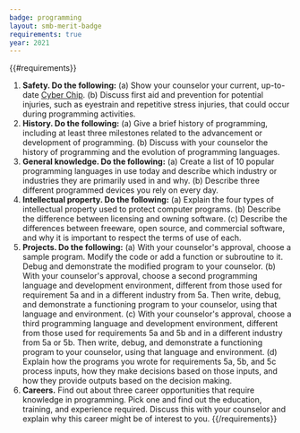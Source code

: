 ```yaml
---
badge: programming
layout: smb-merit-badge
requirements: true
year: 2021
---
```


{{#requirements}}
1. **Safety. Do the following:**
    (a) Show your counselor your current, up-to-date [Cyber Chip]({{@root.rootPath}}/other-awards/cyber-chip/).
    (b) Discuss first aid and prevention for potential injuries, such as eyestrain and repetitive stress injuries, that could occur during programming activities.
2. **History. Do the following:**
    (a) Give a brief history of programming, including at least three milestones related to the advancement or development of programming.
    (b) Discuss with your counselor the history of programming and the evolution of programming languages.
3. **General knowledge. Do the following:**
    (a) Create a list of 10 popular programming languages in use today and describe which industry or industries they are primarily used in and why.
    (b) Describe three different programmed devices you rely on every day.
4. **Intellectual property. Do the following:**
    (a) Explain the four types of intellectual property used to protect computer programs.
    (b) Describe the difference between licensing and owning software.
    (c) Describe the differences between freeware, open source, and commercial software, and why it is important to respect the terms of use of each.
5. **Projects. Do the following:**
    (a) With your counselor's approval, choose a sample program. Modify the code or add a function or subroutine to it. Debug and demonstrate the modified program to your counselor.
    (b) With your counselor's approval, choose a second programming language and development environment, different from those used for requirement 5a and in a different industry from 5a. Then write, debug, and demonstrate a functioning program to your counselor, using that language and environment.
    (c) With your counselor's approval, choose a third programming language and development environment, different from those used for requirements 5a and 5b and in a different industry from 5a or 5b. Then write, debug, and demonstrate a functioning program to your counselor, using that language and environment.
    (d) Explain how the programs you wrote for requirements 5a, 5b, and 5c process inputs, how they make decisions based on those inputs, and how they provide outputs based on the decision making.
6. **Careers.** Find out about three career opportunities that require knowledge in programming. Pick one and find out the education, training, and experience required. Discuss this with your counselor and explain why this career might be of interest to you.
{{/requirements}}
